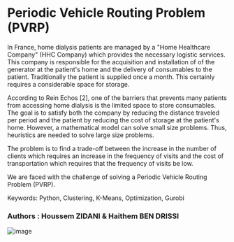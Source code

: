 # Periodic Vehicle Routing Problem (PVRP)

In France, home dialysis patients are managed by a "Home Healthcare Company" (HHC Company) which provides the necessary logistic
services. This company is responsible for the acquisition and installation of of the generator at the patient's home and the
delivery of consumables to the patient. Traditionally the patient is supplied once a month. This certainly requires a
considerable space for storage.

According to Rein Echos [2], one of the barriers that prevents many patients from accessing home dialysis is the limited space
to store consumables. The goal is to satisfy both the company by reducing the distance traveled per period and the patient by
reducing the cost of storage at the patient's home. However, a mathematical model can solve small size problems.
Thus, heuristics are needed to solve large size problems.

The problem is to find a trade-off between the increase in the number of clients which requires an increase in the frequency
of visits and the cost of transportation which requires that the frequency of visits be low.

We are faced with the challenge of solving a Periodic Vehicle Routing Problem (PVRP).

Keywords: Python, Clustering, K-Means, Optimization, Gurobi

### Authors : Houssem ZIDANI & Haithem BEN DRISSI

![image](https://user-images.githubusercontent.com/57875839/182022741-8b73350d-b990-4080-b589-5a9fc72cc04b.png)
